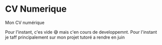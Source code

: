 # CV Numerique 
 Mon CV numérique

Pour l'instant, c'es vide 😅 mais c'en cours de developpemnt. Pour l'instant je taff principalement sur mon projet tutoré a rendre en juin
